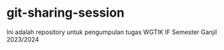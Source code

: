 # git-sharing-session
Ini adalah repository untuk pengumpulan tugas WGTIK IF Semester Ganjil 2023/2024
